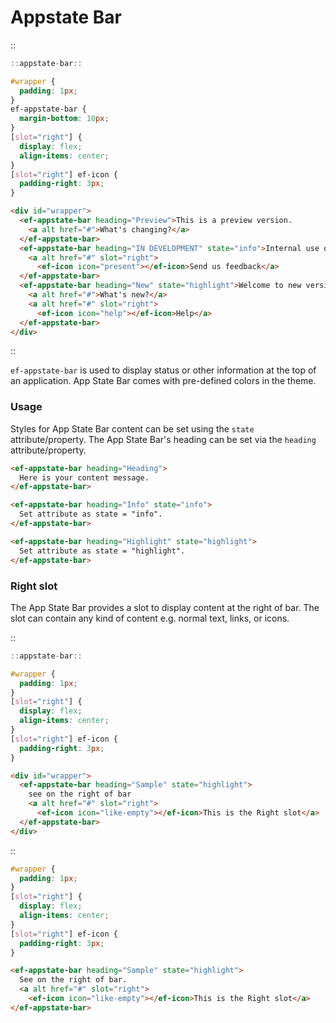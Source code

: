 
<!--
type: page
title: Appstate Bar
location: ./elements/appstate-bar
layout: default
-->

# Appstate Bar
::
```javascript
::appstate-bar::
```
```css
#wrapper {
  padding: 1px;
}
ef-appstate-bar {
  margin-bottom: 10px;
}
[slot="right"] {
  display: flex;
  align-items: center;
}
[slot="right"] ef-icon {
  padding-right: 3px;
}
```
```html
<div id="wrapper">
  <ef-appstate-bar heading="Preview">This is a preview version.
    <a alt href="#">What's changing?</a>
  </ef-appstate-bar>
  <ef-appstate-bar heading="IN DEVELOPMENT" state="info">Internal use only.
    <a alt href="#" slot="right">
      <ef-icon icon="present"></ef-icon>Send us feedback</a>
  </ef-appstate-bar>
  <ef-appstate-bar heading="New" state="highlight">Welcome to new version.
    <a alt href="#">What's new?</a>
    <a alt href="#" slot="right">
      <ef-icon icon="help"></ef-icon>Help</a>
  </ef-appstate-bar>
</div>
```
::

`ef-appstate-bar` is used to display status or other information at the top of an application. App State Bar comes with pre-defined colors in the theme.

### Usage
Styles for App State Bar content can be set using the `state` attribute/property. The App State Bar's heading can be set via the `heading` attribute/property.

```html
<ef-appstate-bar heading="Heading">
  Here is your content message.
</ef-appstate-bar>

<ef-appstate-bar heading="Info" state="info">
  Set attribute as state = "info".
</ef-appstate-bar>

<ef-appstate-bar heading="Highlight" state="highlight">
  Set attribute as state = "highlight".
</ef-appstate-bar>
```

### Right slot
The App State Bar provides a slot to display content at the right of bar. The slot can contain any kind of content e.g. normal text, links, or icons.

::
```javascript
::appstate-bar::
```
```css
#wrapper {
  padding: 1px;
}
[slot="right"] {
  display: flex;
  align-items: center;
}
[slot="right"] ef-icon {
  padding-right: 3px;
}
```
```html
<div id="wrapper">
  <ef-appstate-bar heading="Sample" state="highlight">
    see on the right of bar
    <a alt href="#" slot="right">
      <ef-icon icon="like-empty"></ef-icon>This is the Right slot</a>
  </ef-appstate-bar>
</div>
```
::

```css
#wrapper {
  padding: 1px;
}
[slot="right"] {
  display: flex;
  align-items: center;
}
[slot="right"] ef-icon {
  padding-right: 3px;
}
```
```html
<ef-appstate-bar heading="Sample" state="highlight">
  See on the right of bar.
  <a alt href="#" slot="right">
    <ef-icon icon="like-empty"></ef-icon>This is the Right slot</a>
</ef-appstate-bar>
```

